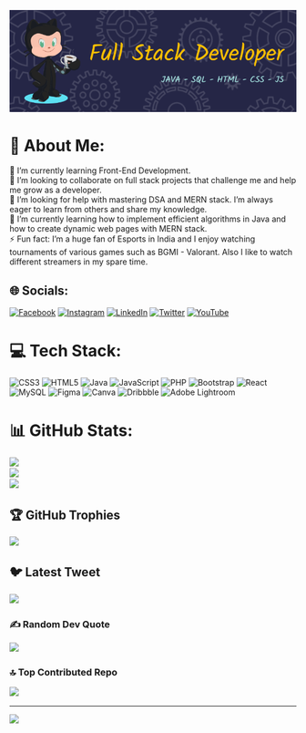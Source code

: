 ![Header](./github-header-image.png)
# 💫 About Me:
🔭 I’m currently learning Front-End Development.<br>👯 I’m looking to collaborate on full stack projects that challenge me and help me grow as a developer.<br>🤝 I’m looking for help with mastering DSA and MERN stack. I’m always eager to learn from others and share my knowledge. <br>🌱 I’m currently learning how to implement efficient algorithms in Java and how to create dynamic web pages with MERN stack. <br>⚡ Fun fact: I’m a huge fan of Esports in India and I enjoy watching  tournaments of various games such as BGMI - Valorant. Also I like to watch different streamers in my spare time.         


## 🌐 Socials:
[![Facebook](https://img.shields.io/badge/Facebook-%231877F2.svg?logo=Facebook&logoColor=white)](https://facebook.com/madhur.agarwal.9638) [![Instagram](https://img.shields.io/badge/Instagram-%23E4405F.svg?logo=Instagram&logoColor=white)](https://instagram.com/agarwalmadhur19) [![LinkedIn](https://img.shields.io/badge/LinkedIn-%230077B5.svg?logo=linkedin&logoColor=white)](https://linkedin.com/in/madhur-agarwal-b7b321205) [![Twitter](https://img.shields.io/badge/Twitter-%231DA1F2.svg?logo=Twitter&logoColor=white)](https://twitter.com/agrwl_maddy1908) [![YouTube](https://img.shields.io/badge/YouTube-%23FF0000.svg?logo=YouTube&logoColor=white)](https://youtube.com/@madhuragarwal6213) 

# 💻 Tech Stack:
![CSS3](https://img.shields.io/badge/css3-%231572B6.svg?style=flat&logo=css3&logoColor=white) ![HTML5](https://img.shields.io/badge/html5-%23E34F26.svg?style=flat&logo=html5&logoColor=white) ![Java](https://img.shields.io/badge/java-%23ED8B00.svg?style=flat&logo=java&logoColor=white) ![JavaScript](https://img.shields.io/badge/javascript-%23323330.svg?style=flat&logo=javascript&logoColor=%23F7DF1E) ![PHP](https://img.shields.io/badge/php-%23777BB4.svg?style=flat&logo=php&logoColor=white) ![Bootstrap](https://img.shields.io/badge/bootstrap-%23563D7C.svg?style=flat&logo=bootstrap&logoColor=white) ![React](https://img.shields.io/badge/react-%2320232a.svg?style=flat&logo=react&logoColor=%2361DAFB) ![MySQL](https://img.shields.io/badge/mysql-%2300f.svg?style=flat&logo=mysql&logoColor=white) ![Figma](https://img.shields.io/badge/figma-%23F24E1E.svg?style=flat&logo=figma&logoColor=white) ![Canva](https://img.shields.io/badge/Canva-%2300C4CC.svg?style=flat&logo=Canva&logoColor=white) ![Dribbble](https://img.shields.io/badge/Dribbble-EA4C89?style=flat&logo=dribbble&logoColor=white) ![Adobe Lightroom](https://img.shields.io/badge/Adobe%20Lightroom-31A8FF.svg?style=flat&logo=Adobe%20Lightroom&logoColor=white)
# 📊 GitHub Stats:
![](https://github-readme-stats.vercel.app/api?username=AgarwalMaddy&theme=tokyonight&hide_border=false&include_all_commits=true&count_private=false)<br/>
![](https://github-readme-streak-stats.herokuapp.com/?user=AgarwalMaddy&theme=tokyonight&hide_border=false)<br/>
![](https://github-readme-stats.vercel.app/api/top-langs/?username=AgarwalMaddy&theme=tokyonight&hide_border=false&include_all_commits=true&count_private=false&layout=compact)

## 🏆 GitHub Trophies
![](https://github-profile-trophy.vercel.app/?username=AgarwalMaddy&theme=tokyonight&no-frame=false&no-bg=false&margin-w=4)

## 🐦 Latest Tweet
[![](https://gtce.itsvg.in/api?username=agrwl_maddy1908)](https://github.com/VishwaGauravIn/github-twitter-card-embed)

### ✍️ Random Dev Quote
![](https://quotes-github-readme.vercel.app/api?type=horizontal&theme=radical)

### 🔝 Top Contributed Repo
![](https://github-contributor-stats.vercel.app/api?username=AgarwalMaddy&limit=5&theme=tokyonight&combine_all_yearly_contributions=true)

---
[![](https://visitcount.itsvg.in/api?id=AgarwalMaddy&label=Profile%20Views&color=6&icon=5&pretty=false)](https://visitcount.itsvg.in)

<!-- Proudly created with GPRM ( https://gprm.itsvg.in ) -->
